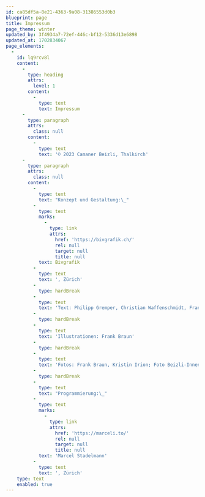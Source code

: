 ```yaml
---
id: ca85df5a-8e21-4363-9a08-31386553d0b3
blueprint: page
title: Impressum
page_theme: winter
updated_by: 3f4934a7-72ef-446c-bf12-5336d13e6898
updated_at: 1702834067
page_elements:
  -
    id: lq9rcv8l
    content:
      -
        type: heading
        attrs:
          level: 1
        content:
          -
            type: text
            text: Impressum
      -
        type: paragraph
        attrs:
          class: null
        content:
          -
            type: text
            text: '© 2023 Camaner Beizli, Thalkirch'
      -
        type: paragraph
        attrs:
          class: null
        content:
          -
            type: text
            text: "Konzept und Gestaltung:\_"
          -
            type: text
            marks:
              -
                type: link
                attrs:
                  href: 'https://bivgrafik.ch/'
                  rel: null
                  target: null
                  title: null
            text: Bivgrafik
          -
            type: text
            text: ', Zürich'
          -
            type: hardBreak
          -
            type: text
            text: 'Text: Philipp Gremper, Christian Waffenschmidt, Frank Braun'
          -
            type: hardBreak
          -
            type: text
            text: 'Illustrationen: Frank Braun'
          -
            type: hardBreak
          -
            type: text
            text: 'Fotos: Frank Braun, Kristin Irion; Foto Beizli-Innenraum: Philipp Gremper, Christian Waffenschmidt'
          -
            type: hardBreak
          -
            type: text
            text: "Programmierung:\_"
          -
            type: text
            marks:
              -
                type: link
                attrs:
                  href: 'https://marceli.to/'
                  rel: null
                  target: null
                  title: null
            text: 'Marcel Stadelmann'
          -
            type: text
            text: ', Zürich'
    type: text
    enabled: true
---
```

